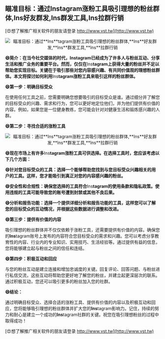 ## **瞄准目标：通过**Ins**tagram涨粉工具吸引理想的粉丝群体,**Ins**好友群发,**Ins**群发工具,**Ins**拉群行销**

[😍想了解推广相关软件的朋友请登录 http://www.vst.tw](http://www.vst.tw)

 <center><img src="https://vst.tw/MP4/tuiguang/png/4.png" alt="瞄准目标：通过**Ins**tagram涨粉工具吸引理想的粉丝群体,**Ins**好友群发,**Ins**群发工具,**Ins**拉群行销"></center>

**😄简介：在当今社交媒体的时代，**Ins**tagram已经成为了许多人与粉丝互动、分享生活和推广业务的重要平台。然而，仅仅在**Ins**tagram上获得大量的粉丝并不足以帮助您实现目标。关键在于吸引那些对您内容感兴趣、有共同价值观的理想粉丝群体。本文将探讨如何利用**Ins**tagram涨粉工具来吸引这样的粉丝群体。**

**😄第一步：明确目标受众**

在使用任何工具之前，您需要明确您想要吸引的目标受众是谁。通过细分并了解您的目标受众的兴趣、需求和行为，您可以更好地定位他们，并为他们提供有价值的内容。例如，如果您是一位健身教练，您可能会针对对健康生活和锻炼感兴趣的人群。

**😄第二步：寻找合适的涨粉工具**

 <center><img src="https://vst.tw/MP4/tuiguang/png/8.png" alt="瞄准目标：通过**Ins**tagram涨粉工具吸引理想的粉丝群体,**Ins**好友群发,**Ins**群发工具,**Ins**拉群行销"></center>

**😄现在市场上有许多**Ins**tagram涨粉工具可供选择。在选择工具时，您应该考虑以下几个方面：**

**😄针对您目标受众的工具：选择一个能够帮助您找到与您目标受众兴趣相关的用户的工具。这样，您才能吸引到真正对您的内容感兴趣的粉丝。**

**😄安全性和合规性：确保您选择的工具符合**Ins**tagram的使用条款和隐私政策。使用违规的工具可能导致您的账号遭到封禁或其他不良后果。**

**😄分析和报告功能：选择一个提供详细分析和报告功能的工具，这样您可以了解您的目标受众的互动情况，并根据这些数据进行调整和改进。**

**😄第三步：提供有价值的内容**

吸引理想的粉丝群体并不仅仅依赖于涨粉工具，还需要提供有价值的内容。确保您的**Ins**tagram账号上发布的内容符合您目标受众的需求和兴趣。您可以考虑分享教育性的内容、行业内的专业知识、实用技巧、生活经验等。通过提供有益的信息，您将能够建立起与粉丝之间的信任和连结。

**😄第四步：积极互动和回应**

与您的粉丝互动是建立连接和增加忠诚度的关键。回复评论、回答问题、与粉丝进行私信交流，这些互动将帮助您更好地了解您的粉丝，并建立起更深层次的联系。通过积极互动，您还可以吸引更多的粉丝加入您的社群。

**😄结论：**

通过明确目标受众、选择合适的涨粉工具、提供有价值的内容以及积极互动和回应，您将能够吸引理想的粉丝群体并扩大您的**Ins**tagram影响力。记住，持续的努力和耐心是建立一个成功的**Ins**tagram社群的关键。祝您在吸引理想粉丝的过程中取得成功！

[😍想了解推广相关软件的朋友请登录 http://www.vst.tw](http://www.vst.tw)



